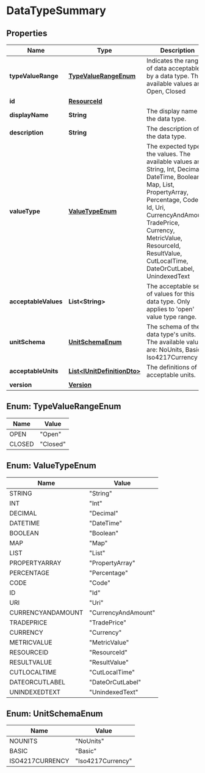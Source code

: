 

# DataTypeSummary


## Properties

Name | Type | Description | Notes
------------ | ------------- | ------------- | -------------
**typeValueRange** | [**TypeValueRangeEnum**](#TypeValueRangeEnum) | Indicates the range of data acceptable by a data type. The available values are: Open, Closed | 
**id** | [**ResourceId**](ResourceId.md) |  | 
**displayName** | **String** | The display name of the data type. | 
**description** | **String** | The description of the data type. | 
**valueType** | [**ValueTypeEnum**](#ValueTypeEnum) | The expected type of the values. The available values are: String, Int, Decimal, DateTime, Boolean, Map, List, PropertyArray, Percentage, Code, Id, Uri, CurrencyAndAmount, TradePrice, Currency, MetricValue, ResourceId, ResultValue, CutLocalTime, DateOrCutLabel, UnindexedText | 
**acceptableValues** | **List&lt;String&gt;** | The acceptable set of values for this data type. Only applies to &#39;open&#39; value type range. |  [optional]
**unitSchema** | [**UnitSchemaEnum**](#UnitSchemaEnum) | The schema of the data type&#39;s units. The available values are: NoUnits, Basic, Iso4217Currency |  [optional]
**acceptableUnits** | [**List&lt;IUnitDefinitionDto&gt;**](IUnitDefinitionDto.md) | The definitions of the acceptable units. |  [optional]
**version** | [**Version**](Version.md) |  |  [optional]



## Enum: TypeValueRangeEnum

Name | Value
---- | -----
OPEN | &quot;Open&quot;
CLOSED | &quot;Closed&quot;



## Enum: ValueTypeEnum

Name | Value
---- | -----
STRING | &quot;String&quot;
INT | &quot;Int&quot;
DECIMAL | &quot;Decimal&quot;
DATETIME | &quot;DateTime&quot;
BOOLEAN | &quot;Boolean&quot;
MAP | &quot;Map&quot;
LIST | &quot;List&quot;
PROPERTYARRAY | &quot;PropertyArray&quot;
PERCENTAGE | &quot;Percentage&quot;
CODE | &quot;Code&quot;
ID | &quot;Id&quot;
URI | &quot;Uri&quot;
CURRENCYANDAMOUNT | &quot;CurrencyAndAmount&quot;
TRADEPRICE | &quot;TradePrice&quot;
CURRENCY | &quot;Currency&quot;
METRICVALUE | &quot;MetricValue&quot;
RESOURCEID | &quot;ResourceId&quot;
RESULTVALUE | &quot;ResultValue&quot;
CUTLOCALTIME | &quot;CutLocalTime&quot;
DATEORCUTLABEL | &quot;DateOrCutLabel&quot;
UNINDEXEDTEXT | &quot;UnindexedText&quot;



## Enum: UnitSchemaEnum

Name | Value
---- | -----
NOUNITS | &quot;NoUnits&quot;
BASIC | &quot;Basic&quot;
ISO4217CURRENCY | &quot;Iso4217Currency&quot;



